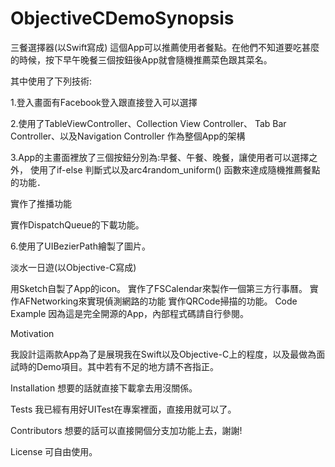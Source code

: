 # ObjectiveCDemoSynopsis

三餐選擇器(以Swift寫成) 這個App可以推薦使用者餐點。在他們不知道要吃甚麼的時候，按下早午晚餐三個按鈕後App就會隨機推薦菜色跟其菜名。

其中使用了下列技術:

1.登入畫面有Facebook登入跟直接登入可以選擇

2.使用了TableViewController、Collection View Controller、 Tab Bar Controller、以及Navigation Controller 作為整個App的架構

3.App的主畫面裡放了三個按鈕分別為:早餐、午餐、晚餐，讓使用者可以選擇之外， 使用了if-else 判斷式以及arc4random_uniform() 函數來達成隨機推薦餐點的功能．

實作了推播功能

實作DispatchQueue的下載功能。

6.使用了UIBezierPath繪製了圖片。

淡水一日遊(以Objective-C寫成)

用Sketch自製了App的icon。
實作了FSCalendar來製作一個第三方行事曆。
實作AFNetworking來實現偵測網路的功能
實作QRCode掃描的功能。
Code Example 因為這是完全開源的App，內部程式碼請自行參閱。

Motivation

我設計這兩款App為了是展現我在Swift以及Objective-C上的程度，以及最做為面試時的Demo項目。其中若有不足的地方請不吝指正。

Installation 想要的話就直接下載拿去用沒關係。

Tests 我已經有用好UITest在專案裡面，直接用就可以了。

Contributors 想要的話可以直接開個分支加功能上去，謝謝!

License 可自由使用。
